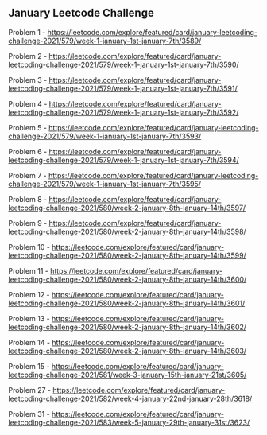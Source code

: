 <h2>January Leetcode Challenge</h2>

Problem 1 - https://leetcode.com/explore/featured/card/january-leetcoding-challenge-2021/579/week-1-january-1st-january-7th/3589/

Problem 2 - https://leetcode.com/explore/featured/card/january-leetcoding-challenge-2021/579/week-1-january-1st-january-7th/3590/

Problem 3 - https://leetcode.com/explore/featured/card/january-leetcoding-challenge-2021/579/week-1-january-1st-january-7th/3591/

Problem 4 - https://leetcode.com/explore/featured/card/january-leetcoding-challenge-2021/579/week-1-january-1st-january-7th/3592/

Problem 5 - https://leetcode.com/explore/featured/card/january-leetcoding-challenge-2021/579/week-1-january-1st-january-7th/3593/

Problem 6 - https://leetcode.com/explore/featured/card/january-leetcoding-challenge-2021/579/week-1-january-1st-january-7th/3594/

Problem 7 - https://leetcode.com/explore/featured/card/january-leetcoding-challenge-2021/579/week-1-january-1st-january-7th/3595/

Problem 8 - https://leetcode.com/explore/featured/card/january-leetcoding-challenge-2021/580/week-2-january-8th-january-14th/3597/

Problem 9 - https://leetcode.com/explore/featured/card/january-leetcoding-challenge-2021/580/week-2-january-8th-january-14th/3598/

Problem 10 - https://leetcode.com/explore/featured/card/january-leetcoding-challenge-2021/580/week-2-january-8th-january-14th/3599/

Problem 11 - https://leetcode.com/explore/featured/card/january-leetcoding-challenge-2021/580/week-2-january-8th-january-14th/3600/

Problem 12 - https://leetcode.com/explore/featured/card/january-leetcoding-challenge-2021/580/week-2-january-8th-january-14th/3601/

Problem 13 - https://leetcode.com/explore/featured/card/january-leetcoding-challenge-2021/580/week-2-january-8th-january-14th/3602/

Problem 14 - https://leetcode.com/explore/featured/card/january-leetcoding-challenge-2021/580/week-2-january-8th-january-14th/3603/

Problem 15 - https://leetcode.com/explore/featured/card/january-leetcoding-challenge-2021/581/week-3-january-15th-january-21st/3605/

Problem 27 - https://leetcode.com/explore/featured/card/january-leetcoding-challenge-2021/582/week-4-january-22nd-january-28th/3618/

Problem 31 - https://leetcode.com/explore/featured/card/january-leetcoding-challenge-2021/583/week-5-january-29th-january-31st/3623/
